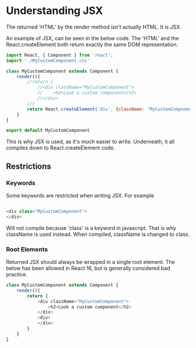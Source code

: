 # Understanding JSX
The returned 'HTML' by the render method isn't actually HTML. It is JSX.

An example of JSX, can be seen in the below code. The 'HTML' and the React.createElement both return exactly the same DOM representation.

``` js
import React, { Component } from 'react';
import './MyCustomComponent.css'

class MyCustomComponent extends Component {
    render(){
        //return {
            //<div className="MyCustomComponent">
            //    <h2>Look a custom component</h2>
            //</div>
        //}
        return React.createElement('div', {className: 'MyCustomComponent'}, React.createElement('h1', null, 'Look a custom component'))
    }
}

export default MyCustomComponent

```

This is why JSX is used, as it's much easier to write. Underneath, it all compiles down to React.createElement code.

## Restrictions

### Keywords

Some keywords are restricted when writing JSX. For example

```js

<div class="MyCustomComponent">
</div>

```

Will not compile because 'class' is a keyword in javascript. That is why className is used instead. When compiled, className is changed to class.

### Root Elements

Returned JSX should always be wrapped in a single root element. The below has been allowed in React 16, but is generally considered bad practice.

``` js
class MyCustomComponent extends Component {
    render(){
        return {
            <div className="MyCustomComponent">
                <h2>Look a custom component</h2>
            </div>
            <div>
            </div>
        }
    }
}
```

